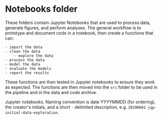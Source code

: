 # Notebooks folder

These folders contain Jupyter Notebooks that are used to process data, generate figures, and perform analyses. The general workflow is to prototype and document code in a notebook, then create a functions that can:

    - import the data
    - clean the data
        - explore the data
    - process the data
    - model the data
    - evaluate the models
    - report the results

These functions are then tested in Jupyter notebooks to ensure they work as expected. The functions are then moved into the `src` folder to be used in the pipeline and in the data and code archive.

Jupyter notebooks. Naming convention is date YYYYMMDD (for ordering), the creator's initials, and a short `-` delimited description, e.g. `20190601-jqp-initial-data-exploration`.
